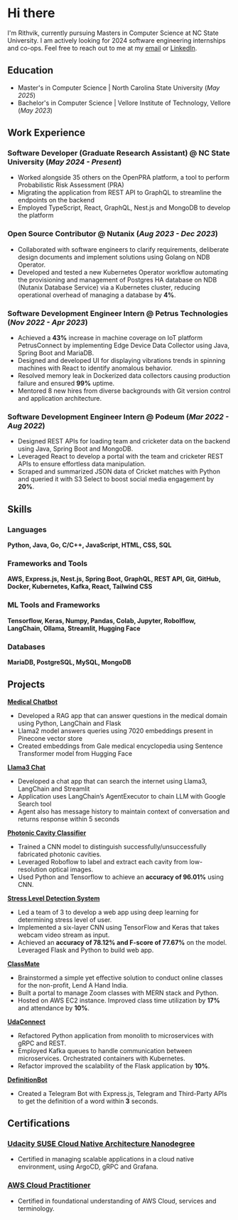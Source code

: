 # Hi there

I'm Rithvik, currently pursuing Masters in Computer Science at NC State University. I am actively looking for 2024 software engineering  internships and co-ops. Feel free to reach out to me at my [email](rithvikayithapu@gmail.com) or [LinkedIn](https://www.linkedin.com/in/rithvikayithapu/).

## Education
- Master's in Computer Science | North Carolina State University (_May 2025_)
- Bachelor's in Computer Science | Vellore Institute of Technology, Vellore (_May 2023_)

## Work Experience

### Software Developer (Graduate Research Assistant) @ NC State University (_May 2024 - Present_)
- Worked alongside 35 others on the OpenPRA platform, a tool to perform Probabilistic Risk Assessment (PRA)
- Migrating the application from REST API to GraphQL to streamline the endpoints on the backend
- Employed TypeScript, React, GraphQL, Nest.js and MongoDB to develop the platform

### Open Source Contributor @ Nutanix (_Aug 2023 - Dec 2023_)
- Collaborated with software engineers to clarify requirements, deliberate design documents and implement solutions using Golang on NDB Operator.
- Developed and tested a new Kubernetes Operator workflow automating the provisioning and management of Postgres HA database on NDB (Nutanix Database Service) via a Kubernetes cluster, reducing operational overhead of managing a database by **4%**.

### Software Development Engineer Intern @ Petrus Technologies (_Nov 2022 - Apr 2023_)
- Achieved a **43%** increase in machine coverage on IoT platform PetrusConnect by implementing Edge Device Data Collector using Java, Spring Boot and MariaDB.
- Designed and developed UI for displaying vibrations trends in spinning machines with React to identify anomalous behavior.
- Resolved memory leak in Dockerized data collectors causing production failure and ensured **99%** uptime.
- Mentored 8 new hires from diverse backgrounds with Git version control and application architecture.

### Software Development Engineer Intern @ Podeum (_Mar 2022 - Aug 2022_)
- Designed REST APIs for loading team and cricketer data on the backend using Java, Spring Boot and MongoDB.
- Leveraged React to develop a portal with the team and cricketer REST APIs to ensure effortless data manipulation.
- Scraped and summarized JSON data of Cricket matches with Python and queried it with S3 Select to boost social media engagement by **20%**.

## Skills
### Languages
**Python, Java, Go, C/C++, JavaScript, HTML, CSS, SQL**
### Frameworks and Tools
**AWS, Express.js, Nest.js, Spring Boot, GraphQL, REST API, Git, GitHub, Docker, Kubernetes, Kafka, React, Tailwind CSS**
### ML Tools and Frameworks
**Tensorflow, Keras, Numpy, Pandas, Colab, Jupyter, Robolflow, LangChain, Ollama, Streamlit, Hugging Face**
### Databases
**MariaDB, PostgreSQL, MySQL, MongoDB**

## Projects

**[Medical Chatbot](https://github.com/rithvikayithapu/Medical-Chatbot)**
- Developed a RAG app that can answer questions in the medical domain using Python, LangChain and Flask
- Llama2 model answers queries using 7020 embeddings present in Pinecone vector store
- Created embeddings from Gale medical encyclopedia using Sentence Transformer model from Hugging Face

**[Llama3 Chat](https://github.com/rithvikayithapu/Llama3-Chat-App)**
- Developed a chat app that can search the internet using Llama3, LangChain and Streamlit
- Application uses LangChain’s AgentExecutor to chain LLM with Google Search tool
- Agent also has message history to maintain context of conversation and returns response within 5 seconds

**[Photonic Cavity Classifier](https://github.com/rithvikayithapu/Photonic-Cavity-Classifier)**
- Trained a CNN model to distinguish successfully/unsuccessfully fabricated photonic cavities.
- Leveraged Roboflow to label and extract each cavity from low-resolution optical images.
- Used Python and Tensorflow to achieve an **accuracy of 96.01%** using CNN.

**[Stress Level Detection System](https://github.com/rithvikayithapu/ML-Project-Stress-Detector)**
- Led a team of 3 to develop a web app using deep learning for determining stress level of user.
- Implemented a six-layer CNN using TensorFlow and Keras that takes webcam video stream as input.
- Achieved an **accuracy of 78.12% and F-score of 77.67%** on the model. Leveraged Flask and Python to build web app.

**[ClassMate](https://github.com/rithvikayithapu/ClassMate)**
- Brainstormed a simple yet effective solution to conduct online classes for the non-profit, Lend A Hand India.
- Built a portal to manage Zoom classes with MERN stack and Python.
- Hosted on AWS EC2 instance. Improved class time utilization by **17%** and attendance by **10%**.

**[UdaConnect](https://github.com/rithvikayithapu/UdaConnect)**
- Refactored Python application from monolith to microservices with gRPC and REST.
- Employed Kafka queues to handle communication between microservices. Orchestrated containers with Kubernetes.
- Refactor improved the scalability of the Flask application by **10%**.

**[DefinitionBot](https://github.com/rithvikayithapu/definitionBot)**
- Created a Telegram Bot with Express.js, Telegram and Third-Party APIs to get the definition of a word within **3** seconds.

## Certifications
### [Udacity SUSE Cloud Native Architecture Nanodegree](https://www.udacity.com/certificate/GXDRCYAE)
- Certified in managing scalable applications in a cloud native environment, using ArgoCD, gRPC and Grafana.

### [AWS Cloud Practitioner](https://cp.certmetrics.com/amazon/en/public/verify/credential/JLXMLFLDBNB4QBWS)
- Certified in foundational understanding of AWS Cloud, services and terminology.
